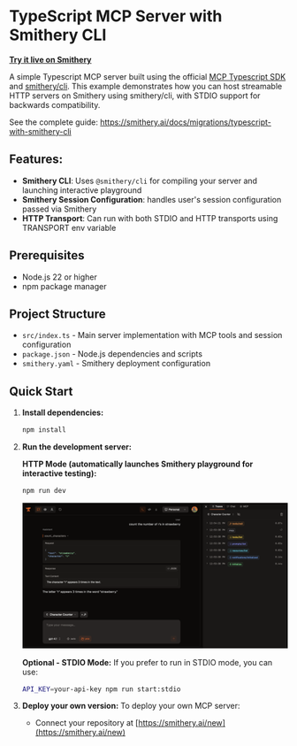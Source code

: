 # TypeScript MCP Server with Smithery CLI

**[Try it live on Smithery](https://smithery.ai/server/@smithery-ai/cookbook-ts-smithery-cli)**

A simple Typescript MCP server built using the official [MCP Typescript SDK](https://github.com/modelcontextprotocol/typescript-sdk) and [smithery/cli](https://github.com/smithery-ai/cli). This example demonstrates how you can host streamable HTTP servers on Smithery using smithery/cli, with STDIO support for backwards compatibility.

See the complete guide: https://smithery.ai/docs/migrations/typescript-with-smithery-cli

## Features:

- **Smithery CLI**: Uses `@smithery/cli` for compiling your server and launching interactive playground
- **Smithery Session Configuration**: handles user's session configuration passed via Smithery
- **HTTP Transport**: Can run with both STDIO and HTTP transports using TRANSPORT env variable

## Prerequisites

- Node.js 22 or higher
- npm package manager

## Project Structure

- `src/index.ts` - Main server implementation with MCP tools and session configuration
- `package.json` - Node.js dependencies and scripts
- `smithery.yaml` - Smithery deployment configuration

## Quick Start

1. **Install dependencies:**
   ```bash
   npm install
   ```

2. **Run the development server:**

   **HTTP Mode (automatically launches Smithery playground for interactive testing):**
   ```bash
   npm run dev
   ```

   <img src="../../../../public/smithery_playground.png" alt="Smithery Playground" width="800">

   **Optional - STDIO Mode:**
   If you prefer to run in STDIO mode, you can use:
   ```bash
   API_KEY=your-api-key npm run start:stdio
   ```

3. **Deploy your own version:**
   To deploy your own MCP server:
   - Connect your repository at [https://smithery.ai/new](https://smithery.ai/new)
